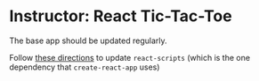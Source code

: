 # Instructor: React Tic-Tac-Toe

The base app should be updated regularly.

Follow [these directions](https://github.com/facebook/create-react-app/blob/master/CHANGELOG.md) to update `react-scripts` (which is the one dependency that `create-react-app` uses)
